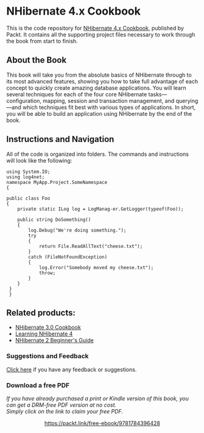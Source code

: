# NHibernate 4.x Cookbook
This is the code repository for [NHibernate 4.x Cookbook](https://www.packtpub.com/application-development/nhibernate-40-cookbook?utm_source=github&utm_medium=repository&utm_content=9781784396428), published by Packt. It contains all the supporting
project files necessary to work through the book from start to finish.

## About the Book
This book will take you from the absolute basics of NHibernate through to its most advanced features, showing you how to take full advantage of each concept to quickly create amazing database applications. You will learn several techniques for each of the four core NHibernate tasks—configuration, mapping, session and transaction management, and querying—and which techniques fit best with various types of applications. In short, you will be able to build an application using NHibernate by the end of the book.

## Instructions and Navigation
All of the code is organized into folders. The commands and instructions will look like the following:

    using System.IO;
    using log4net;
    namespace MyApp.Project.SomeNamespace
    {

    public class Foo
    {
        private static ILog log = LogManag-er.GetLogger(typeof(Foo));

        public string DoSomething()
        {
            log.Debug("We're doing something.");
            try
            {
                return File.ReadAllText("cheese.txt");
            }
            catch (FileNotFoundException)
            {
                log.Error("Somebody moved my cheese.txt");
                throw;
            }
        }
     }
     }


## Related products:
* [NHibernate 3.0 Cookbook](https://www.packtpub.com/application-development/nhibernate-30-cookbook?utm_source=github&utm_medium=repository&utm_content=9781849513043)
* [Learning NHibernate 4](https://www.packtpub.com/application-development/learning-nhibernate-4?utm_source=github&utm_medium=repository&utm_content=9781784393564)
* [NHibernate 2 Beginner's Guide](https://www.packtpub.com/application-development/nhibernate-2-beginners-guide?utm_source=github&utm_medium=repository&utm_content=9781847198907)

### Suggestions and Feedback
[Click here](https://docs.google.com/forms/d/e/1FAIpQLSe5qwunkGf6PUvzPirPDtuy1Du5Rlzew23UBp2S-P3wB-GcwQ/viewform) if you have any feedback or suggestions.
### Download a free PDF

 <i>If you have already purchased a print or Kindle version of this book, you can get a DRM-free PDF version at no cost.<br>Simply click on the link to claim your free PDF.</i>
<p align="center"> <a href="https://packt.link/free-ebook/9781784396428">https://packt.link/free-ebook/9781784396428 </a> </p>